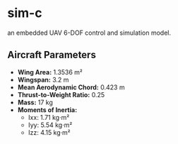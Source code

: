 # sim-c
an embedded UAV 6-DOF control and simulation model.

## Aircraft Parameters
- **Wing Area:** 1.3536 m²
- **Wingspan:** 3.2 m
- **Mean Aerodynamic Chord:** 0.423 m
- **Thrust-to-Weight Ratio:** 0.25
- **Mass:** 17 kg
- **Moments of Inertia:**
  - Ixx: 1.71 kg·m²
  - Iyy: 5.54 kg·m²
  - Izz: 4.15 kg·m²
